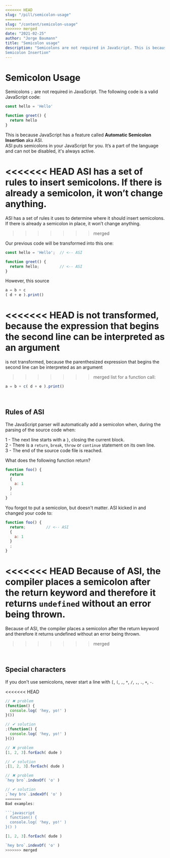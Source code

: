 ```yaml
---
<<<<<<< HEAD
slug: "/pill/semicolon-usage"
=======
slug: "/content/semicolon-usage"
>>>>>>> merged
date: "2021-02-25"
author: "Jorge Baumann"
title: "Semicolon usage"
description: "Semicolons are not required in JavaScript. This is because JavaScript has a feature called Automatic
Semicolon Insertion"
---
```


# Semicolon Usage

Semicolons `;` are not required in JavaScript. The following code is a valid JavaScript code:

```javascript
const hello = 'Hello'

function greet() {
  return hello
}
```

This is because JavaScript has a feature called **Automatic Semicolon Insertion** aka ASI.  
ASI puts semicolons in your JavaScript for you. It’s a part of the language and can not be disabled, it's always active.

<<<<<<< HEAD
ASI has a set of rules to insert semicolons. If there is already a semicolon, it won’t change anything.
=======
ASI has a set of rules it uses to determine where it should insert semicolons. If there is already a semicolon in place,
it won’t change anything.
>>>>>>> merged

Our previous code will be transformed into this one:

```javascript
const hello = 'Hello';  // <-- ASI

function greet() {
  return hello;         // <-- ASI
}
```

However, this source

```javascript
a = b + c
( d + e ).print()
```

<<<<<<< HEAD
is not transformed, because the expression that begins the second line can be interpreted as an argument
=======
is not transformed, because the parenthesized expression that begins the second line can be interpreted as an argument
>>>>>>> merged
list for a function call:

```javascript
a = b + c( d + e ).print()
```

<br>

## Rules of ASI

The JavaScript parser will automatically add a semicolon when, during the parsing of the source code when:

1 - The next line starts with a `}`, closing the current block.  
2 - There is a `return`, `break`, `throw` or `continue` statement on its own line.  
3 - The end of the source code file is reached.

  
What does the following function return?
```javascript
function foo() {
  return
  {
    a: 1
  }
  ;
}
```
  
You forgot to put a semicolon, but doesn't matter. ASI kicked in and changed your code to:

```javascript
function foo() {
  return;         // <-- ASI
  {
    a: 1
  }
  ;
}
```

<<<<<<< HEAD
Because of ASI, the compiler places a semicolon after the return keyword and therefore it returns `undefined` without an error being thrown.
=======
Because of ASI, the compiler places a semicolon after the return keyword and therefore it returns undefined without an error being thrown.
>>>>>>> merged

<br>

## Special characters

If you don't use semicolons, never start a line with `[`, `(`, `,`, `*`, `/`, `,`, `.`, `+`, `-`.

<<<<<<< HEAD

```javascript
// ✖︎︎ problem
(function() {
  console.log( 'hey, yo!' )
}())

// ✔ solution
;(function() {
  console.log( 'hey, yo!' )
}())
```

```javascript
// ✖︎︎ problem
[1, 2, 3].forEach( dude )

// ✔ solution
;[1, 2, 3].forEach( dude )

```

```javascript
// ✖︎︎ problem
`hey bro`.indexOf( 'o' )

// ✔ solution
;`hey bro`.indexOf( 'o' )
=======
Bad examples:

```javascript
( function() {
  console.log( 'hey, yo!' )
}() )
```

```javascript
[1, 2, 3].forEach( dude )
```

```javascript
`hey bro`.indexOf( 'o' )
>>>>>>> merged
```
